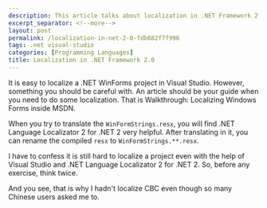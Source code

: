 ```yaml
---
description: This article talks about localization in .NET Framework 2.0.
excerpt_separator: <!--more-->
layout: post
permalink: /localization-in-net-2-0-fdb682f7f996
tags: .net visual-studio
categories: [Programming Languages]
title: Localization in .NET Framework 2.0
---
```

It is easy to localize a .NET WinForms project in Visual Studio. However, something you should be careful with. An article should be your guide when you need to do some localization. That is Walkthrough: Localizing Windows Forms inside MSDN.
<!--more-->

When you try to translate the `WinFormStrings.resx`, you will find .NET Language Localizator 2 for .NET 2 very helpful. After translating in it, you can rename the compiled `resx` to `WinFormStrings.**.resx`.

I have to confess it is still hard to localize a project even with the help of Visual Studio and .NET Language Localizator 2 for .NET 2. So, before any exercise, think twice.

And you see, that is why I hadn't localize CBC even though so many Chinese users asked me to.
